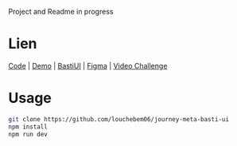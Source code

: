 Project and Readme in progress
# Lien

[Code](https://github.com/louchebem06/journey-meta-basti-ui/) |
[Demo](https://journey-meta-basti-ui.vercel.app/) |
[BastiUI](https://www.youtube.com/@BastiUi) |
[Figma](https://www.figma.com/community/file/1175466875836128970) |
[Video Challenge](https://www.youtube.com/watch?v=aECavSCCuzg)

# Usage
```bash
git clone https://github.com/louchebem06/journey-meta-basti-ui
npm install
npm run dev
```

